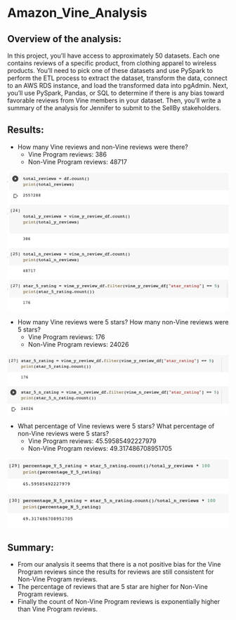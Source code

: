 # Amazon_Vine_Analysis

## Overview of the analysis: 

In this project, you’ll have access to approximately 50 datasets. Each one contains reviews of a specific product, from clothing apparel to wireless products. You’ll need to pick one of these datasets and use PySpark to perform the ETL process to extract the dataset, transform the data, connect to an AWS RDS instance, and load the transformed data into pgAdmin. Next, you’ll use PySpark, Pandas, or SQL to determine if there is any bias toward favorable reviews from Vine members in your dataset. Then, you’ll write a summary of the analysis for Jennifer to submit to the SellBy stakeholders.

## Results: 

- How many Vine reviews and non-Vine reviews were there?
   - Vine Program reviews: 386
   - Non-Vine Program reviews: 48717
 
![Totals](https://github.com/Lesliec87/Amazon_Vine_Analysis/blob/main/Resources/review%20totals.png)
   
- How many Vine reviews were 5 stars? How many non-Vine reviews were 5 stars?
   - Vine Program reviews: 176
   - Non-Vine Program reviews: 24026

![Star ratings](https://github.com/Lesliec87/Amazon_Vine_Analysis/blob/main/Resources/5%20star%20ratings.png)

- What percentage of Vine reviews were 5 stars? What percentage of non-Vine reviews were 5 stars?
   - Vine Program reviews: 45.59585492227979
   - Non-Vine Program reviews: 49.317486708951705
   
![Percentage](https://github.com/Lesliec87/Amazon_Vine_Analysis/blob/main/Resources/percentages.png)

## Summary: 

- From our analysis it seems that there is a not positive bias for the Vine Program reviews since the results for reviews are still consistent for Non-Vine Program reviews. 
- The percentage of reviews that are 5 star are higher for Non-Vine Program reviews. 
- Finally the count of Non-Vine Program reviews is exponentially higher than Vine Program reviews.

